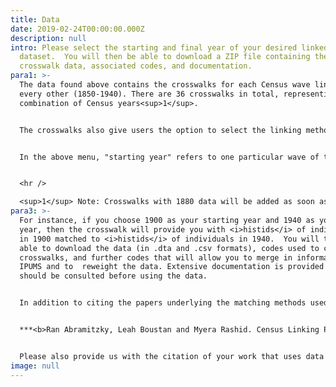```yaml
---
title: Data
date: 2019-02-24T00:00:00.000Z
description: null
intro: Please select the starting and final year of your desired linked
  dataset.  You will then be able to download a ZIP file containing the
  crosswalk data, associated codes, and documentation.
para1: >-
  The data found above contains the crosswalks for each Census wave linked to
  every other (1850-1940). There are 36 crosswalks in total, representing every
  combination of Census years<sup>1</sup>. 


  The crosswalks also give users the option to select the linking method with which matches were created. Users can then merge into these crosswalks a wide set of individual- and household-level variables provided publicly by <a href="https://usa.ipums.org/usa/" target="_blank">IPUMS</a>, thereby creating a historical longitudinal dataset for analysis.


  In the above menu, "starting year" refers to one particular wave of the Census and "final year" refers to another wave of the Census. 


  <hr />

  <sup>1</sup> Note: Crosswalks with 1880 data will be added as soon as stable histids are made available. The microdata for the 1890 Census is no longer extant.
para3: >-
  For instance, if you choose 1900 as your starting year and 1940 as your final
  year, then the crosswalk will provide you with <i>histids</i> of individuals
  in 1900 matched to <i>histids</i> of individuals in 1940.  You will then be
  able to download the data (in .dta and .csv formats), codes used to create the
  crosswalks, and further codes that will allow you to merge in information from
  IPUMS and to  reweight the data. Extensive documentation is provided and
  should be consulted before using the data.


  In addition to citing the papers underlying the matching methods used, publications based on the data from the Census Linking Project must cite it appropriately. The citation should include the following:


  ***<b>Ran Abramitzky, Leah Boustan and Myera Rashid. Census Linking Project: Version 1.0 \[dataset]. 2020. https://censuslinkingproject.org</b>***


  Please also provide us with the citation of your work that uses data from the Census Linking Project [here](https://forms.gle/JxzztJqGNyBbxA7y6).
image: null
---
```

